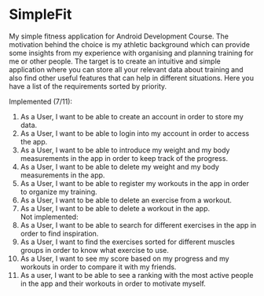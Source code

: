 # SimpleFit
My simple fitness application for Android Development Course.
The motivation behind the choice is my athletic background which can provide some insights from my experience with organising and planning training for me or other people. The target is to create an intuitive and simple application where you can store all your relevant data about training and also find other useful features that can help in different situations. Here you have a list of the requirements sorted by priority.

Implemented (7/11):
1. As a User, I want to be able to create an account in order to store my data.
2. As a User, I want to be able to login into my account in order to access the app.
3. As a User, I want to be able to introduce my weight and my body measurements in the app in order to keep track of the progress.
4. As a User, I want to be able to delete my weight and my body measurements in the app.
5. As a User, I want to be able to register my workouts in the app in order to organize my training.
6. As a User, I want to be able to delete an exercise from a workout.
7. As a User, I want to be able to delete a workout in the app.<br/>
Not implemented:
8. As a User, I want to be able to search for different exercises in the app in order to find inspiration.
9. As a User, I want to find the exercises sorted for different muscles groups in order to know what exercise to use.
10. As a User, I want to see my score based on my progress and my workouts in order to compare it with my friends.
11. As a user, I want to be able to see a ranking with the most active people in the app and their workouts in order to motivate myself.
